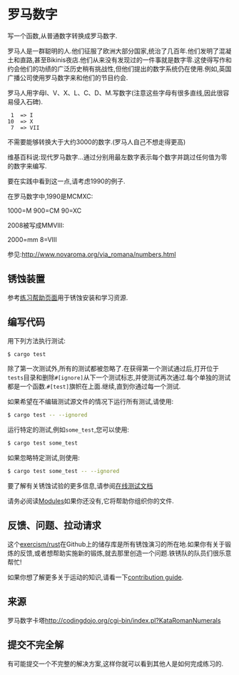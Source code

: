 # 罗马数字

写一个函数,从普通数字转换成罗马数字.

罗马人是一群聪明的人.他们征服了欧洲大部分国家,统治了几百年.他们发明了混凝土和直路,甚至Bikinis夜店.他们从来没有发现过的一件事就是数字零.这使得写作和约会他们的功绩的广泛历史稍有挑战性,但他们提出的数字系统仍在使用.例如,英国广播公司使用罗马数字来和他们的节目约会.

罗马人用字母I、V、X、L、C、D、M.写数字(注意这些字母有很多直线,因此很容易侵入石碑).

```text
 1  => I
10  => X
 7  => VII
```

不需要能够转换大于大约3000的数字.(罗马人自己不想走得更高)

维基百科说:现代罗马数字…通过分别用最左数字表示每个数字并跳过任何值为零的数字来编写.

要在实践中看到这一点,请考虑1990的例子.

在罗马数字中,1990是MCMXC:

1000=M 900=CM 90=XC

2008被写成MMVIII:

2000=mm 8=Ⅷ

参见:<http://www.novaroma.org/via_romana/numbers.html>

## 锈蚀装置

参考[练习帮助页面][help-page]用于锈蚀安装和学习资源.

## 编写代码

用下列方法执行测试:

```bash
$ cargo test
```

除了第一次测试外,所有的测试都被忽略了.在获得第一个测试通过后,打开位于`tests`目录和删除`#[ignore]`从下一个测试标志,并使测试再次通过.每个单独的测试都是一个函数.`#[test]`旗帜在上面.继续,直到你通过每一个测试.

如果希望在不编辑测试源文件的情况下运行所有测试,请使用:

```bash
$ cargo test -- --ignored
```

运行特定的测试,例如`some_test`,您可以使用:

```bash
$ cargo test some_test
```

如果忽略特定测试,则使用:

```bash
$ cargo test some_test -- --ignored
```

要了解有关锈蚀试验的更多信息,请参阅[在线测试文档][rust-tests]

请务必阅读[Modules](https://doc.rust-lang.org/book/2018-edition/ch07-00-modules.html)如果你还没有,它将帮助你组织你的文件.

## 反馈、问题、拉动请求

这个[exercism/rust](https://github.com/exercism/rust)在Github上的储存库是所有锈蚀演习的所在地.如果你有关于锻炼的反馈,或者想帮助实施新的锻炼,就去那里创造一个问题.铁锈队的队员们很乐意帮忙!

如果你想了解更多关于运动的知识,请看一下[contribution guide](https://github.com/exercism/docs/blob/master/contributing-to-language-tracks/README.md).

[help-page]: https://exercism.io/tracks/rust/learning

[modules]: https://doc.rust-lang.org/book/2018-edition/ch07-00-modules.html

[cargo]: https://doc.rust-lang.org/book/2018-edition/ch14-00-more-about-cargo.html

[rust-tests]: https://doc.rust-lang.org/book/2018-edition/ch11-02-running-tests.html

## 来源

罗马数字卡塔<http://codingdojo.org/cgi-bin/index.pl?KataRomanNumerals>

## 提交不完全解

有可能提交一个不完整的解决方案,这样你就可以看到其他人是如何完成练习的.
